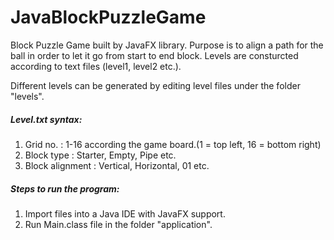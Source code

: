 # JavaBlockPuzzleGame
Block Puzzle Game built by JavaFX library. Purpose is to align a path for the ball in order to let it go from start to end block. Levels are consturcted according to text files (level1, level2 etc.). 

Different levels can be generated by editing level files under the folder "levels".
##### Level.txt syntax:
1. Grid no. : 1-16 according the game board.(1 = top left, 16 = bottom right)
2. Block type : Starter, Empty, Pipe etc.
3. Block alignment : Vertical, Horizontal, 01 etc.

##### Steps to run the program:
1. Import files into a Java IDE with JavaFX support.
2. Run Main.class file in the folder "application".
